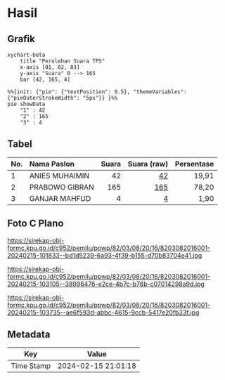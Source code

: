 # Hasil

## Grafik

```mermaid
xychart-beta
    title "Perolehan Suara TPS"
    x-axis [01, 02, 03]
    y-axis "Suara" 0 --> 165
    bar [42, 165, 4]
```

```mermaid
%%{init: {"pie": {"textPosition": 0.5}, "themeVariables": {"pieOuterStrokeWidth": "5px"}} }%%
pie showData
    "1" : 42
    "2" : 165
    "3" : 4
```

## Tabel

| No. | Nama Paslon    | Suara | Suara (raw) | Persentase |
|:--- |:-------------- | -----:| -----------:| ----------:|
| 1   | ANIES MUHAIMIN | 42    | [42][p-1]   | 19,91      |
| 2   | PRABOWO GIBRAN | 165   | [165][p-2]  | 78,20      |
| 3   | GANJAR MAHFUD  | 4     | [4][p-3]    | 1,90       |


[p-1]: https://github.com/gigit-pemilu/pemilu-2024-82-maluku-utara/blob/main/pilpres/hitung-suara/sub/82-maluku-utara/sub/03-halmahera-utara/sub/08-malifut/sub/2016-peleri/sub/001-tps/sub/paslon-1.txt
[p-2]: https://github.com/gigit-pemilu/pemilu-2024-82-maluku-utara/blob/main/pilpres/hitung-suara/sub/82-maluku-utara/sub/03-halmahera-utara/sub/08-malifut/sub/2016-peleri/sub/001-tps/sub/paslon-2.txt
[p-3]: https://github.com/gigit-pemilu/pemilu-2024-82-maluku-utara/blob/main/pilpres/hitung-suara/sub/82-maluku-utara/sub/03-halmahera-utara/sub/08-malifut/sub/2016-peleri/sub/001-tps/sub/paslon-3.txt

## Foto C Plano

https://sirekap-obj-formc.kpu.go.id/c952/pemilu/ppwp/82/03/08/20/16/8203082016001-20240215-101833--bd1d5239-6a93-4f39-b155-d70b83704e41.jpg

https://sirekap-obj-formc.kpu.go.id/c952/pemilu/ppwp/82/03/08/20/16/8203082016001-20240215-103105--38996476-e2ce-4b7c-b76b-c07014298a9d.jpg

https://sirekap-obj-formc.kpu.go.id/c952/pemilu/ppwp/82/03/08/20/16/8203082016001-20240215-103735--ae6f593d-abbc-4615-9ccb-5417e20fb33f.jpg


## Metadata

| Key        | Value               |
| ---------- | ------------------- |
| Time Stamp | 2024-02-15 21:01:18 |



